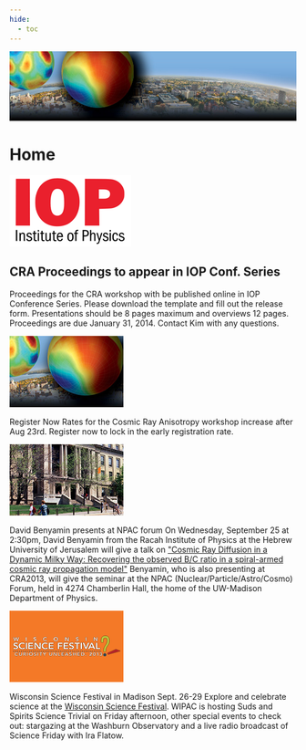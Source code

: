 ```yaml
---
hide:
  - toc
---
```


![CRA 2013](cra2013-header.jpg)

# Home


![ ](cra-iop-logo.png)

## CRA Proceedings to appear in IOP Conf. Series
Proceedings for the CRA workshop with be published online in IOP Conference Series. Please download the template and fill out the release form. Presentations should be 8 pages maximum and overviews 12 pages. Proceedings are due January 31, 2014. Contact Kim with any questions.


![ ](CRA_reg.png)

Register Now
Rates for the Cosmic Ray Anisotropy workshop increase after Aug 23rd. Register now to lock in the early registration rate.


![ ](NPAC.png)

David Benyamin presents at NPAC forum
On Wednesday, September 25 at 2:30pm, David Benyamin from the Racah Institute of Physics at the Hebrew University of Jerusalem will give a talk on ["Cosmic Ray Diffusion in a Dynamic Milky Way: Recovering the observed B/C ratio in a spiral-armed cosmic ray propagation model"](http://www.physics.wisc.edu/twap/view.php?id=3040&name=NPAC) Benyamin, who is also presenting at CRA2013, will give the seminar at the NPAC (Nuclear/Particle/Astro/Cosmo) Forum, held in 4274 Chamberlin Hall, the home of the UW-Madison Department of Physics.


![ ](WiSciFest.png)

Wisconsin Science Festival in Madison Sept. 26-29
Explore and celebrate science at the [Wisconsin Science Festival](http://www.wisconsinsciencefest.org/). WIPAC is hosting Suds and Spirits Science Trivial on Friday afternoon, other special events to check out: stargazing at the Washburn Observatory and a live radio broadcast of Science Friday with Ira Flatow.

